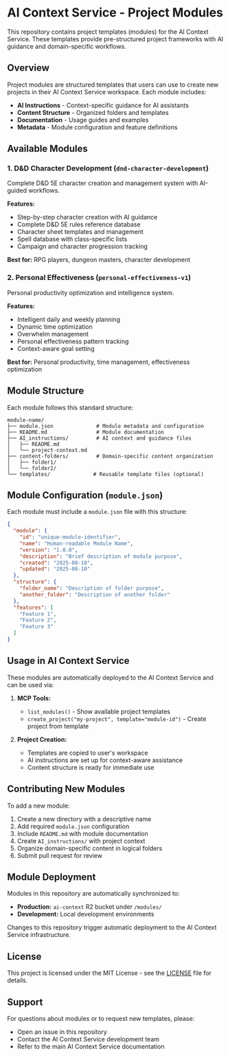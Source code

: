 # AI Context Service - Project Modules

This repository contains project templates (modules) for the AI Context Service. These templates provide pre-structured project frameworks with AI guidance and domain-specific workflows.

## Overview

Project modules are structured templates that users can use to create new projects in their AI Context Service workspace. Each module includes:

- **AI Instructions** - Context-specific guidance for AI assistants
- **Content Structure** - Organized folders and templates
- **Documentation** - Usage guides and examples
- **Metadata** - Module configuration and feature definitions

## Available Modules

### 1. D&D Character Development (`dnd-character-development`)
Complete D&D 5E character creation and management system with AI-guided workflows.

**Features:**
- Step-by-step character creation with AI guidance
- Complete D&D 5E rules reference database
- Character sheet templates and management
- Spell database with class-specific lists
- Campaign and character progression tracking

**Best for:** RPG players, dungeon masters, character development

### 2. Personal Effectiveness (`personal-effectiveness-v1`)
Personal productivity optimization and intelligence system.

**Features:**
- Intelligent daily and weekly planning
- Dynamic time optimization
- Overwhelm management
- Personal effectiveness pattern tracking
- Context-aware goal setting

**Best for:** Personal productivity, time management, effectiveness optimization

## Module Structure

Each module follows this standard structure:

```
module-name/
├── module.json              # Module metadata and configuration
├── README.md                # Module documentation
├── AI_instructions/         # AI context and guidance files
│   ├── README.md
│   └── project-context.md
├── content-folders/         # Domain-specific content organization
│   ├── folder1/
│   └── folder2/
└── templates/              # Reusable template files (optional)
```

## Module Configuration (`module.json`)

Each module must include a `module.json` file with this structure:

```json
{
  "module": {
    "id": "unique-module-identifier",
    "name": "Human-readable Module Name",
    "version": "1.0.0",
    "description": "Brief description of module purpose",
    "created": "2025-08-10",
    "updated": "2025-08-10"
  },
  "structure": {
    "folder_name": "Description of folder purpose",
    "another_folder": "Description of another folder"
  },
  "features": [
    "Feature 1",
    "Feature 2",
    "Feature 3"
  ]
}
```

## Usage in AI Context Service

These modules are automatically deployed to the AI Context Service and can be used via:

1. **MCP Tools:**
   - `list_modules()` - Show available project templates
   - `create_project("my-project", template="module-id")` - Create project from template

2. **Project Creation:**
   - Templates are copied to user's workspace
   - AI instructions are set up for context-aware assistance
   - Content structure is ready for immediate use

## Contributing New Modules

To add a new module:

1. Create a new directory with a descriptive name
2. Add required `module.json` configuration
3. Include `README.md` with module documentation
4. Create `AI_instructions/` with project context
5. Organize domain-specific content in logical folders
6. Submit pull request for review

## Module Deployment

Modules in this repository are automatically synchronized to:
- **Production:** `ai-context` R2 bucket under `/modules/`
- **Development:** Local development environments

Changes to this repository trigger automatic deployment to the AI Context Service infrastructure.

## License

This project is licensed under the MIT License - see the [LICENSE](LICENSE) file for details.

## Support

For questions about modules or to request new templates, please:
- Open an issue in this repository
- Contact the AI Context Service development team
- Refer to the main AI Context Service documentation